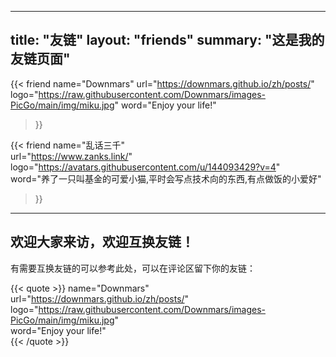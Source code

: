 
---
title: "友链"
layout: "friends"
summary: "这是我的友链页面"
---


{{< friend 
    name="Downmars" 
    url="https://downmars.github.io/zh/posts/" 
    logo="https://raw.githubusercontent.com/Downmars/images-PicGo/main/img/miku.jpg"
    word="Enjoy your life!" 
>}}

{{< friend 
    name="乱话三千"  
    url="https://www.zanks.link/"  
    logo="https://avatars.githubusercontent.com/u/144093429?v=4"  
    word="养了一只叫基金的可爱小猫,平时会写点技术向的东西,有点做饭的小爱好"  
>}}

---
## 欢迎大家来访，欢迎互换友链！

有需要互换友链的可以参考此处，可以在评论区留下你的友链：  

{{< quote >}}
name="Downmars"  
url="https://downmars.github.io/zh/posts/"  
logo="https://raw.githubusercontent.com/Downmars/images-PicGo/main/img/miku.jpg"  
word="Enjoy your life!"  
{{< /quote >}}


